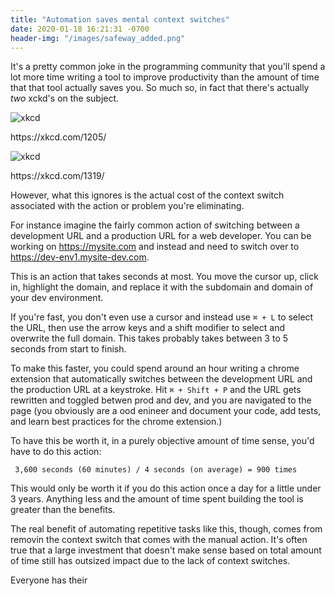```yaml
---
title: "Automation saves mental context switches"
date: 2020-01-18 16:21:31 -0700
header-img: "/images/safeway_added.png"
---
```


It's a pretty common joke in the programming community that you'll spend a lot more time writing a tool to improve productivity than the amount of time that that tool actually saves you. So much so, in fact that there's actually *two* xckd's on the subject.

<img alt="xkcd" class="centered-image" src="https://imgs.xkcd.com/comics/is_it_worth_the_time.png">
<p class="footnote">https://xkcd.com/1205/</p>

<img alt="xkcd" class="centered-image" src="https://imgs.xkcd.com/comics/automation.png">
<p class="footnote">https://xkcd.com/1319/</p>

However, what this ignores is the actual cost of the context switch associated with the action or problem you're eliminating. 

For instance imagine the fairly common action of switching between a development URL and a production URL for a web developer. You can be working on https://mysite.com and instead and need to switch over to https://dev-env1.mysite-dev.com.

This is an action that takes seconds at most. You move the cursor up, click in, highlight the domain, and replace it with the subdomain and domain of your dev environment.

If you're fast, you don't even use a cursor and instead use `⌘ + L` to select the URL, then use the arrow keys and a shift modifier to select and overwrite the full domain. This takes probably takes between 3 to 5 seconds from start to finish. 

To make this faster, you could spend around an hour writing a chrome extension that automatically switches between the development URL and the production URL at a keystroke. Hit `⌘ + Shift + P` and the URL gets rewritten and toggled betwen prod and dev, and you are navigated to the page (you obviously are a ood enineer and document your code, add tests, and learn best practices for the chrome extension.)


To have this be worth it, in a purely objective amount of time sense, you'd have to do this action:
```
 3,600 seconds (60 minutes) / 4 seconds (on average) = 900 times
 ```

This would only be worth it if you do this action once a day for a little under 3 years. Anything less and the amount of time spent building the tool is greater than the benefits.

The real benefit of automating repetitive tasks like this, though, comes from removin the context switch that comes with the manual action. It's often true that a large investment that doesn't make sense based on total amount of time still has outsized impact due to the lack of context switches. 

Everyone has their 